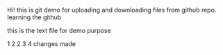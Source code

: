 Hi! this is git demo for uploading and downloading files from github repo.
learning the github




this is the text file for demo purpose

1 2 2 3 4 
changes made
 
 
